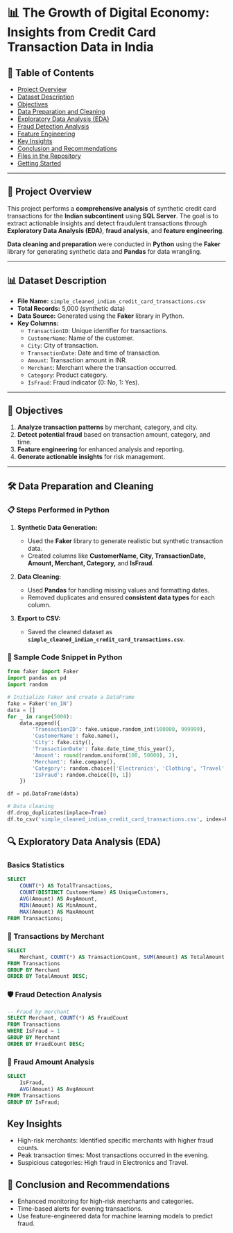 # 📊 The Growth of Digital Economy: Insights from Credit Card Transaction Data in India

## 📝 Table of Contents
- [Project Overview](#project-overview)
- [Dataset Description](#dataset-description)
- [Objectives](#objectives)
- [Data Preparation and Cleaning](#data-preparation-and-cleaning)
- [Exploratory Data Analysis (EDA)](#exploratory-data-analysis-eda)
- [Fraud Detection Analysis](#fraud-detection-analysis)
- [Feature Engineering](#feature-engineering)
- [Key Insights](#key-insights)
- [Conclusion and Recommendations](#conclusion-and-recommendations)
- [Files in the Repository](#files-in-the-repository)
- [Getting Started](#getting-started)

---

## 📌 Project Overview
This project performs a **comprehensive analysis** of synthetic credit card transactions for the **Indian subcontinent** using **SQL Server**. The goal is to extract actionable insights and detect fraudulent transactions through **Exploratory Data Analysis (EDA)**, **fraud analysis**, and **feature engineering**.

**Data cleaning and preparation** were conducted in **Python** using the **Faker** library for generating synthetic data and **Pandas** for data wrangling.

---

## 📊 Dataset Description
- **File Name:** `simple_cleaned_indian_credit_card_transactions.csv`  
- **Total Records:** 5,000 (synthetic data)  
- **Data Source:** Generated using the **Faker** library in Python.  
- **Key Columns:**  
  - `TransactionID`: Unique identifier for transactions.  
  - `CustomerName`: Name of the customer.  
  - `City`: City of transaction.  
  - `TransactionDate`: Date and time of transaction.  
  - `Amount`: Transaction amount in INR.  
  - `Merchant`: Merchant where the transaction occurred.  
  - `Category`: Product category.  
  - `IsFraud`: Fraud indicator (0: No, 1: Yes).  

---

## 🎯 Objectives
1. **Analyze transaction patterns** by merchant, category, and city.  
2. **Detect potential fraud** based on transaction amount, category, and time.  
3. **Feature engineering** for enhanced analysis and reporting.  
4. **Generate actionable insights** for risk management.  

---

## 🛠 Data Preparation and Cleaning
### 📋 Steps Performed in Python
1. **Synthetic Data Generation:**  
   - Used the **Faker** library to generate realistic but synthetic transaction data.  
   - Created columns like **CustomerName, City, TransactionDate, Amount, Merchant, Category,** and **IsFraud**.  

2. **Data Cleaning:**  
   - Used **Pandas** for handling missing values and formatting dates.  
   - Removed duplicates and ensured **consistent data types** for each column.  

3. **Export to CSV:**  
   - Saved the cleaned dataset as **`simple_cleaned_indian_credit_card_transactions.csv`**.  

### 🐍 Sample Code Snippet in Python
```python
from faker import Faker
import pandas as pd
import random

# Initialize Faker and create a DataFrame
fake = Faker('en_IN')
data = []
for _ in range(5000):
    data.append({
        'TransactionID': fake.unique.random_int(100000, 999999),
        'CustomerName': fake.name(),
        'City': fake.city(),
        'TransactionDate': fake.date_time_this_year(),
        'Amount': round(random.uniform(100, 50000), 2),
        'Merchant': fake.company(),
        'Category': random.choice(['Electronics', 'Clothing', 'Travel', 'Food', 'Health']),
        'IsFraud': random.choice([0, 1])
    })

df = pd.DataFrame(data)

# Data cleaning
df.drop_duplicates(inplace=True)
df.to_csv('simple_cleaned_indian_credit_card_transactions.csv', index=False)
```
## 🔍 Exploratory Data Analysis (EDA)
### **Basics Statistics**
``` SQL
SELECT 
    COUNT(*) AS TotalTransactions,
    COUNT(DISTINCT CustomerName) AS UniqueCustomers,
    AVG(Amount) AS AvgAmount,
    MIN(Amount) AS MinAmount,
    MAX(Amount) AS MaxAmount
FROM Transactions;
```

### **🏬 Transactions by Merchant**
``` SQL
SELECT 
    Merchant, COUNT(*) AS TransactionCount, SUM(Amount) AS TotalAmount
FROM Transactions
GROUP BY Merchant
ORDER BY TotalAmount DESC;
```

### **🛡️ Fraud Detection Analysis**
``` sql
-- Fraud by merchant
SELECT Merchant, COUNT(*) AS FraudCount
FROM Transactions
WHERE IsFraud = 1
GROUP BY Merchant
ORDER BY FraudCount DESC;

```
### **🔄 Fraud Amount Analysis**
```sql
SELECT 
    IsFraud,
    AVG(Amount) AS AvgAmount
FROM Transactions
GROUP BY IsFraud;
```

## **Key Insights**
- High-risk merchants: Identified specific merchants with higher fraud counts.
- Peak transaction times: Most transactions occurred in the evening.
- Suspicious categories: High fraud in Electronics and Travel.

## **📝 Conclusion and Recommendations**
- Enhanced monitoring for high-risk merchants and categories.
- Time-based alerts for evening transactions.
- Use feature-engineered data for machine learning models to predict fraud.



